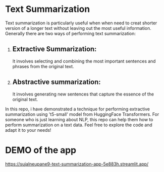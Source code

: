 # Text Summarization

Text summarization is particularly useful when when need to creat shorter version of a longer text without leaving out the most useful information.
Generally there are two ways of performing text summarization:
1) ## Extractive Summarization:
   It involves selecting and combining the most important sentences
   and phrases from the original text.
2) ## Abstractive summarization:
   It involves generating new sentences that capture the essence of the original text.


In this repo, i have demonstrated a technique for performing extractive summarization using 't5-small' model from HuggingFace Transformers.
For someone who is just learning about NLP, this repo can help them how to perform summarization on a text data.
Feel free to explore the code and adapt it to your needs!


# DEMO of the app
https://sujalneupane9-text-summarization-app-5e883h.streamlit.app/
